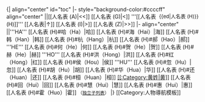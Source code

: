 {| align="center" id="toc"
|- style="background-color:#ccccff" align="center"
||<span style="float:right; font-size:small">{{ed|人名表 (H)}}</span>[[人名表 (A)|<<]] [[人名表 (G)|<]] '''[[人名表 (H)]]''' [[人名表|↑]] [[人名表 (I)|>]] [[人名表 (Z)|>>]]
|- align="center"
||'''HA''' [[人名表 (H)#哈（Ha）|哈]] [[人名表 (H)#海（Hai）|海]] [[人名表 (H)#韩（Han）|韩]] [[人名表 (H)#杭（Hang）|杭]] [[人名表 (H)#郝（Hao）|郝]] '''HE''' [[人名表 (H)#何（He）|何]] [[人名表 (H)#贺（He）|贺]] [[人名表 (H)#赫（He）|赫]] '''HO''' [[人名表 (H)#洪（Hong）|洪]] [[人名表 (H)#红（Hong）|红]] [[人名表 (H)#侯（Hou）|侯]] '''HU''' [[人名表 (H)#忽（Hu）|忽]] [[人名表 (H)#胡（Hu）|胡]] [[人名表 (H)#华（Hua）|华]] [[人名表 (H)#还（Huan）|还]] [[人名表 (H)#桓（Huan）|桓]] <u>[[:Category:黄姓|黄]]</u> [[人名表 (H)#回（Hui）|回]] [[人名表 (H)#慧（Hui）|慧]] [[人名表 (H)#惠（Hui）|惠]] [[人名表 (H)#霍（Huo）|霍]]  <small>（<u>独立子列表</u>）</small>
|}<noinclude>
[[Category:人物導航模板]]
</noinclude>